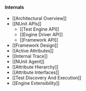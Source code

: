 #### Internals
 * [[Architectural Overview]]
 * [[NUnit APIs]]
   * [[Test Engine API]]
   * [[Engine Driver API]]
   * [[Framework API]]
 * [[Framework Design]]
 * [[Active Attributes]]
 * [[Internal Trace]]
 * [[NUnit Agent]]
 * [[Attribute Hierarchy]]
 * [[Attribute Interfaces]]
 * [[Test Discovery And Execution]]
 * [[Engine Extensibility]]

